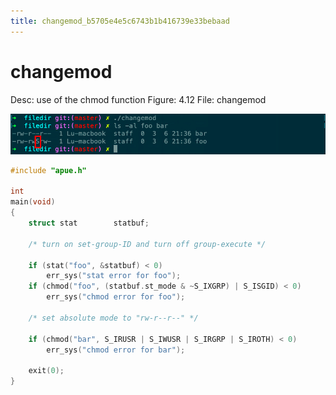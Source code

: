 ```yaml
---
title: changemod_b5705e4e5c6743b1b416739e33bebaad
---
```


# changemod

Desc: use of the chmod function
Figure: 4.12
File: changemod

![changemod%20b5705e4e5c6743b1b416739e33bebaad/untitled](assets/89715effaff83009443dcb9f2c6f7990.png)

```c
#include "apue.h"

int
main(void)
{
    struct stat        statbuf;

    /* turn on set-group-ID and turn off group-execute */

    if (stat("foo", &statbuf) < 0)
        err_sys("stat error for foo");
    if (chmod("foo", (statbuf.st_mode & ~S_IXGRP) | S_ISGID) < 0)
        err_sys("chmod error for foo");

    /* set absolute mode to "rw-r--r--" */

    if (chmod("bar", S_IRUSR | S_IWUSR | S_IRGRP | S_IROTH) < 0)
        err_sys("chmod error for bar");

    exit(0);
}
```
